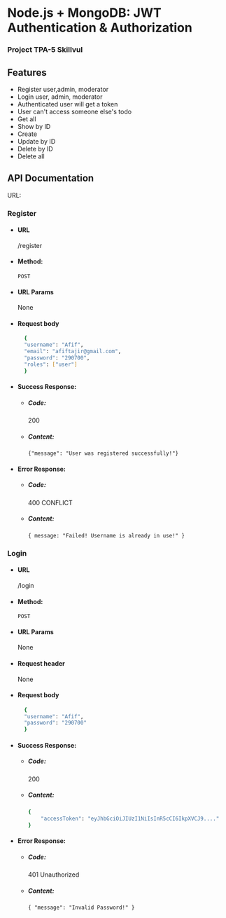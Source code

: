 # Node.js + MongoDB: JWT Authentication & Authorization

### Project TPA-5 Skillvul

## Features
- Register user,admin, moderator
- Login user, admin, moderator
- Authenticated user will get a token
- User can't access someone else's todo
- Get all 
- Show by ID
- Create 
- Update by ID
- Delete by ID
- Delete all

## API Documentation
URL: 

### Register
* #### URL
  /register

* #### Method:
  `POST`

*  #### URL Params
   None

* #### Request body
  ```sh
    {
    "username": "Afif",
    "email": "afiftajir@gmail.com",
    "password": "290700",
    "roles": ["user"]
    }
  ```

* #### Success Response:
  * ##### Code:
    200
  * ##### Content: 
    `{"message": "User was registered successfully!"}`

* #### Error Response:
  * ##### Code:
    400 CONFLICT
  * ##### Content:
    `{ message: "Failed! Username is already in use!" }`

### Login
* #### URL
  /login

* #### Method:
  `POST`
  
* #### URL Params
  None

* #### Request header
  None

* #### Request body
  ```sh
    {
    "username": "Afif",
    "password": "290700"
    }
  ```

* #### Success Response:
  * ##### Code:
    200
  * ##### Content: 
    ```sh
    {
        "accessToken": "eyJhbGciOiJIUzI1NiIsInR5cCI6IkpXVCJ9...."
    }
    ```

* #### Error Response:
  * ##### Code:
    401 Unauthorized
  * ##### Content:
    `{ "message": "Invalid Password!" }`


